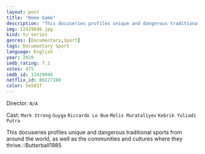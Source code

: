 ```yaml
---
layout: post
title: "Home Game"
description: "This docuseries profiles unique and dangerous traditional sports from around the world, as well as the communities and cultures where they thrive.::Butterball1985.."
img: 12429046.jpg
kind: tv series
genres: [Documentary,Sport]
tags: Documentary Sport 
language: English
year: 2020
imdb_rating: 7.1
votes: 475
imdb_id: 12429046
netflix_id: 80227160
color: 5e503f
---
```

Director: `N/A`  

Cast: `Mark Strong` `Guyga` `Riccardo Lo Bue` `Melis Murataliyev` `Kebrik Yuliadi Putra` 

This docuseries profiles unique and dangerous traditional sports from around the world, as well as the communities and cultures where they thrive.::Butterball1985